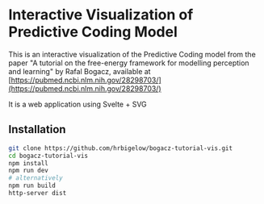 # Interactive Visualization of Predictive Coding Model

This is an interactive visualization of the Predictive Coding model from the
paper "A tutorial on the free-energy framework for modelling perception and
learning" by Rafal Bogacz, available at
[https://pubmed.ncbi.nlm.nih.gov/28298703/](https://pubmed.ncbi.nlm.nih.gov/28298703/)

It is a web application using Svelte + SVG

## Installation

```bash
git clone https://github.com/hrbigelow/bogacz-tutorial-vis.git
cd bogacz-tutorial-vis
npm install
npm run dev
# alternatively
npm run build
http-server dist
```




